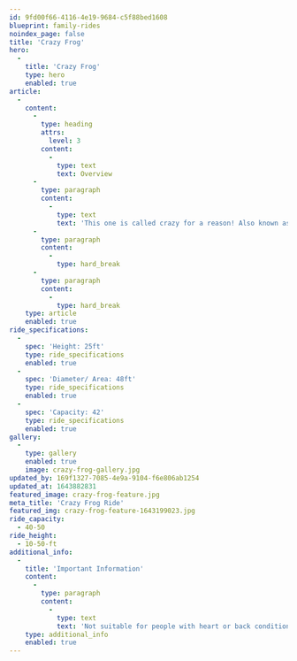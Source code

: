 ```yaml
---
id: 9fd00f66-4116-4e19-9684-c5f88bed1608
blueprint: family-rides
noindex_page: false
title: 'Crazy Frog'
hero:
  -
    title: 'Crazy Frog'
    type: hero
    enabled: true
article:
  -
    content:
      -
        type: heading
        attrs:
          level: 3
        content:
          -
            type: text
            text: Overview
      -
        type: paragraph
        content:
          -
            type: text
            text: 'This one is called crazy for a reason! Also known as the jumping frogs, this classic funfair ride will give both adults and children thrills from start to finish. Different rhythms will bounce you up and down and spin you around at high speeds! Get comfortable in one of the carriage seats and get ready to hop around like leaping frogs.'
      -
        type: paragraph
        content:
          -
            type: hard_break
      -
        type: paragraph
        content:
          -
            type: hard_break
    type: article
    enabled: true
ride_specifications:
  -
    spec: 'Height: 25ft'
    type: ride_specifications
    enabled: true
  -
    spec: 'Diameter/ Area: 48ft'
    type: ride_specifications
    enabled: true
  -
    spec: 'Capacity: 42'
    type: ride_specifications
    enabled: true
gallery:
  -
    type: gallery
    enabled: true
    image: crazy-frog-gallery.jpg
updated_by: 169f1327-7085-4e9a-9104-f6e806ab1254
updated_at: 1643882831
featured_image: crazy-frog-feature.jpg
meta_title: 'Crazy Frog Ride'
featured_img: crazy-frog-feature-1643199023.jpg
ride_capacity:
  - 40-50
ride_height:
  - 10-50-ft
additional_info:
  -
    title: 'Important Information'
    content:
      -
        type: paragraph
        content:
          -
            type: text
            text: 'Not suitable for people with heart or back conditions or of a nervous disposition should avoid riding. Other medical conditions that may preclude riding include pregnancy, recent surgery, broken bones, or neck problems.'
    type: additional_info
    enabled: true
---
```

